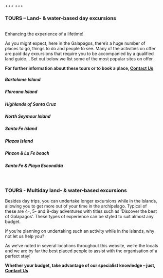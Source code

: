 +++
+++

### TOURS – Land- & water-based day excursions


  <Br></B>
<span class="strapline">Enhancing the experience of a lifetime!</span>

As you might expect, here in the Galapagos, there’s a huge number of places to go, things to do and people to see. Many of the activities on offer are paid day excursions that require you to be accompanied by a qualified land guide. . Set out below we list some of the most popular sites on offer. 

**For further information about these tours or to book a place, [Contact Us](/contact)**
 <br/></B>
##### Bartolome Island
##### Floreana Island
##### Highlands of Santa Cruz
##### North Seymour Island 
##### Santa Fe Island 
##### Plazas Island
##### Pinzon & La Fe beach
##### Santa Fe & Playa Escondida
 <br/></B>
### TOURS - Multiday land- & water-based excursions

Besides day trips, you can undertake longer excursions while in the islands, allowing you to get more out of your time in the archipelago. Typical of these are 4-, 5- and 8-day adventures with titles such as ‘Discover the best of Galapagos’. These types of experience can be styled to suit almost any budget.

If you’re planning on undertaking such an activity while in the islands, why not let us help you? 

As we’ve noted in several locations throughout this website, we’re the locals and we are by far the best placed people to assist with the organisation of a perfect stay!

**Whether your budget, take advantage of our specialist knowledge – just, [Contact Us](/contact)**
